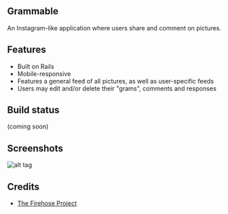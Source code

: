## Grammable
An Instagram-like application where users share and comment on pictures.

## Features
* Built on Rails
* Mobile-responsive
* Features a general feed of all pictures, as well as user-specific feeds
* Users may edit and/or delete their "grams", comments and responses

## Build status
(coming soon)

## Screenshots
![alt tag](https://image.ibb.co/jaX25o/grammable_screenshot.png)

## Credits
* [The Firehose Project](https://thefirehoseproject.com)

